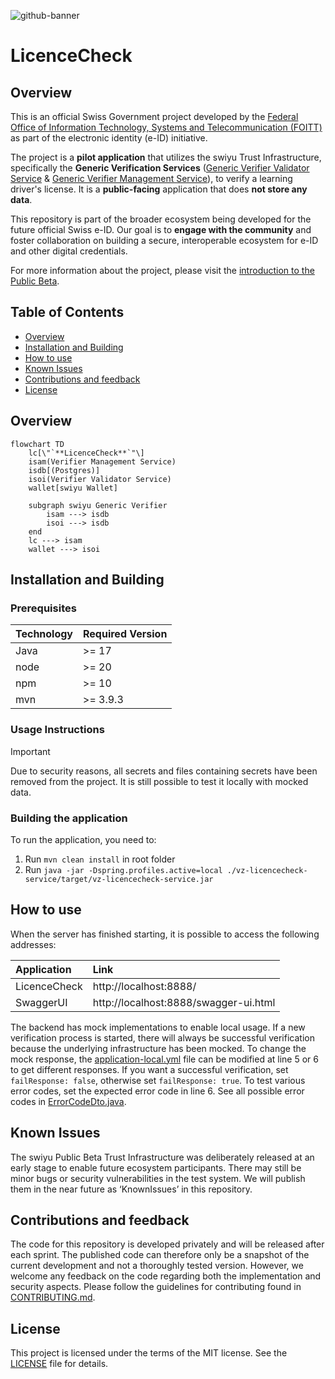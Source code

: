 <!--
SPDX-FileCopyrightText: 2025 Swiss Confederation

SPDX-License-Identifier: MIT
-->

![github-banner](https://github.com/swiyu-admin-ch/swiyu-admin-ch.github.io/blob/main/assets/images/github-banner.jpg)
# LicenceCheck

## Overview

This is an official Swiss Government project developed by the [Federal Office of Information Technology, Systems and Telecommunication (FOITT)](https://www.bit.admin.ch/) as part of the electronic identity (e-ID) initiative.

The project is a **pilot application** that utilizes the swiyu Trust Infrastructure, specifically the **Generic Verification Services** ([Generic Verifier Validator Service](https://github.com/swiyu-admin-ch/eidch-verifier-agent-oid4vp) & [Generic Verifier Management Service](https://github.com/swiyu-admin-ch/eidch-verifier-agent-management)), to verify a learning driver's license. It is a **public-facing** application that does **not store any data**.

This repository is part of the broader ecosystem being developed for the future official Swiss e-ID. Our goal is to **engage with the community** and foster collaboration on building a secure, interoperable ecosystem for e-ID and other digital credentials.

For more information about the project, please visit the [introduction to the Public Beta](https://www.eid.admin.ch/de/public-beta).


## Table of Contents
    
- [Overview](#overview)
- [Installation and Building](#installation-and-building)
- [How to use](#how-to-use)
- [Known Issues](#known-issues)
- [Contributions and feedback](#contributions-and-feedback)
- [License](#license)

## Overview

```mermaid
flowchart TD
    lc[\"`**LicenceCheck**`"\]
    isam(Verifier Management Service)
    isdb[(Postgres)]
    isoi(Verifier Validator Service)
    wallet[swiyu Wallet]
    
    subgraph swiyu Generic Verifier
        isam ---> isdb
        isoi ---> isdb
    end
    lc ---> isam
    wallet ---> isoi
```

## Installation and Building

### Prerequisites

| Technology | Required Version |
|------------|------------------|
| Java       | >= 17            |
| node       | >= 20            |
| npm        | >= 10            |
| mvn        | >= 3.9.3         |

### Usage Instructions

> [!IMPORTANT]
> Due to security reasons, all secrets and files containing secrets have been removed from the project. It is still
> possible to test it locally with mocked data.

### Building the application

To run the application, you need to:

1. Run `mvn clean install` in root folder
2. Run `java -jar -Dspring.profiles.active=local ./vz-licencecheck-service/target/vz-licencecheck-service.jar`

## How to use

When the server has finished starting, it is possible to access the following addresses:

| Application  | Link                                  |
|:-------------|:--------------------------------------|
| LicenceCheck | http://localhost:8888/                |
| SwaggerUI    | http://localhost:8888/swagger-ui.html |

The backend has mock implementations to enable local usage.
If a new verification process is started, there will always be successful verification because the underlying infrastructure has
been mocked. To change the mock response, the [application-local.yml](vz-licencecheck-service/src/main/resources/application-local.yml)
file can be modified at line 5 or 6 to get different responses. 
If you want a successful verification, set `failResponse: false`, otherwise set `failResponse: true`. 
To test various error codes, set the expected error code in line 6. See all possible error codes in [ErrorCodeDto.java](vz-licencecheck-service/src/main/java/ch/admin/astra/vz/lc/domain/vam/model/ErrorCodeDto.java).  

## Known Issues

The swiyu Public Beta Trust Infrastructure was deliberately released at an early stage to enable future ecosystem participants. There may still be minor bugs or security vulnerabilities in the test system. We will publish them in the near future as ‘KnownIssues’ in this repository.

## Contributions and feedback

The code for this repository is developed privately and will be released after each sprint. The published code can therefore only be a snapshot of the current development and not a thoroughly tested version. However, we welcome any feedback on the code regarding both the implementation and security aspects. Please follow the guidelines for contributing found in [CONTRIBUTING.md](./CONTRIBUTING.md).

## License

This project is licensed under the terms of the MIT license. See the [LICENSE](LICENSE) file for details.

